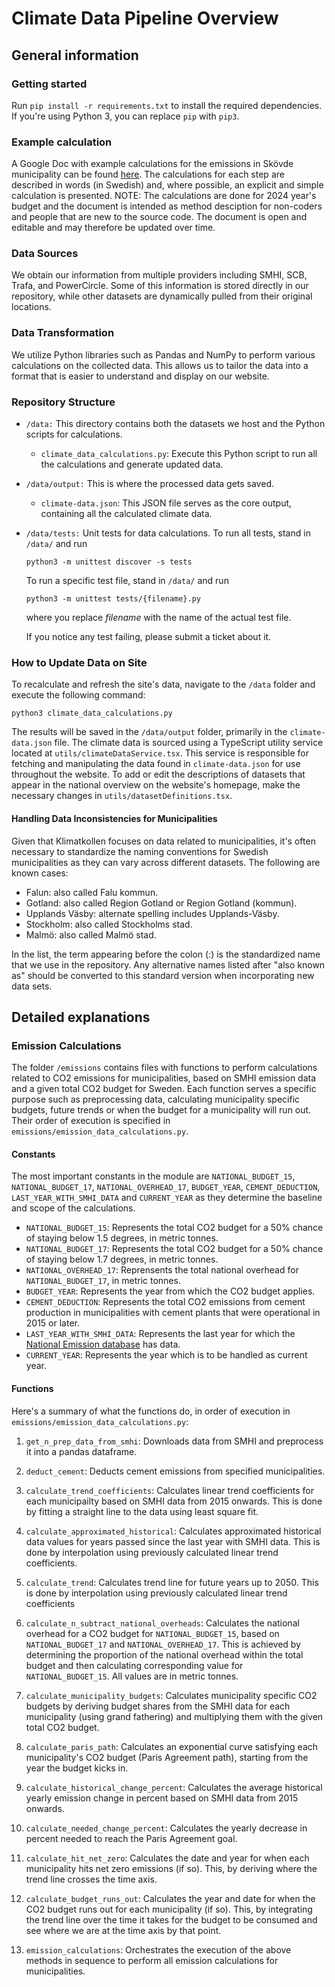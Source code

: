# Climate Data Pipeline Overview

## General information

### Getting started

Run `pip install -r requirements.txt` to install the required dependencies. If you're using Python 3, you can replace `pip` with `pip3`.

### Example calculation

A Google Doc with example calculations for the emissions in Skövde municipality can be found [here](https://docs.google.com/document/d/1MihysUkfunbV0LjwSUCiGSqWQSo5U03K0RMbRsVBL7U/edit#heading=h.oqnz3ereclbn). The calculations for each step are described in words (in Swedish) and, where possible, an explicit and simple calculation is presented. NOTE: The calculations are done for 2024 year's budget and the document is intended as method desciption for non-coders and people that are new to the source code. The document is open and editable and may therefore be updated over time.

### Data Sources

We obtain our information from multiple providers including SMHI, SCB, Trafa, and PowerCircle. Some of this information is stored directly in our repository, while other datasets are dynamically pulled from their original locations.

### Data Transformation

We utilize Python libraries such as Pandas and NumPy to perform various calculations on the collected data. This allows us to tailor the data into a format that is easier to understand and display on our website.

### Repository Structure

- `/data:` This directory contains both the datasets we host and the Python scripts for calculations.
    - `climate_data_calculations.py`: Execute this Python script to run all the calculations and generate updated data.
- `/data/output:` This is where the processed data gets saved.
    - `climate-data.json`: This JSON file serves as the core output, containing all the calculated climate data.
- `/data/tests:` Unit tests for data calculations. To run all tests, stand in `/data/` and run

    ```
    python3 -m unittest discover -s tests
    ```

    To run a specific test file, stand in `/data/` and run

    ```
    python3 -m unittest tests/{filename}.py
    ```

    where you replace *filename* with the name of the actual test file.
    
    If you notice any test failing, please submit a ticket about it.

### How to Update Data on Site

To recalculate and refresh the site's data, navigate to the `/data` folder and execute the following command:

`python3 climate_data_calculations.py`

The results will be saved in the `/data/output` folder, primarily in the `climate-data.json` file. The climate data is sourced using a TypeScript utility service located at `utils/climateDataService.tsx`. This service is responsible for fetching and manipulating the data found in `climate-data.json` for use throughout the website. To add or edit the descriptions of datasets that appear in the national overview on the website's homepage, make the necessary changes in `utils/datasetDefinitions.tsx`.

#### Handling Data Inconsistencies for Municipalities

Given that Klimatkollen focuses on data related to municipalities, it's often necessary to standardize the naming conventions for Swedish municipalities as they can vary across different datasets. The following are known cases:

- Falun: also called Falu kommun.
- Gotland: also called Region Gotland or Region Gotland (kommun).
- Upplands Väsby: alternate spelling includes Upplands-Väsby.
- Stockholm: also called Stockholms stad.
- Malmö: also called Malmö stad.

In the list, the term appearing before the colon (:) is the standardized name that we use in the repository. Any alternative names listed after "also known as" should be converted to this standard version when incorporating new data sets.

## Detailed explanations

### Emission Calculations 

The folder `/emissions` contains files with functions to perform calculations related to CO2 emissions for municipalities, based on SMHI emission data and a given total CO2 budget for Sweden. Each function serves a specific purpose such as preprocessing data, calculating municipality specific budgets, future trends or when the budget for a municipality will run out. Their order of execution is specified in `emissions/emission_data_calculations.py`.

#### Constants 

The most important constants in the module are `NATIONAL_BUDGET_15`, `NATIONAL_BUDGET_17`, `NATIONAL_OVERHEAD_17`, `BUDGET_YEAR`, `CEMENT_DEDUCTION`, `LAST_YEAR_WITH_SMHI_DATA` and `CURRENT_YEAR` as they determine the baseline and scope of the calculations.

* `NATIONAL_BUDGET_15`: Represents the total CO2 budget for a 50% chance of staying below 1.5 degrees, in metric tonnes.
* `NATIONAL_BUDGET_17`: Represents the total CO2 budget for a 50% chance of staying below 1.7 degrees, in metric tonnes.
* `NATIONAL_OVERHEAD_17`: Reprensents the total national overhead for `NATIONAL_BUDGET_17`, in metric tonnes.
* `BUDGET_YEAR`: Represents the year from which the CO2 budget applies.
* `CEMENT_DEDUCTION`: Represents the total CO2 emissions from cement production in municipalities with cement plants that were operational in 2015 or later.
* `LAST_YEAR_WITH_SMHI_DATA`: Represents the last year for which the [National Emission database](https://nationellaemissionsdatabasen.smhi.se/) has data.
* `CURRENT_YEAR`: Represents the year which is to be handled as current year.

#### Functions

Here's a summary of what the functions do, in order of execution in `emissions/emission_data_calculations.py`:

1. `get_n_prep_data_from_smhi`: Downloads data from SMHI and preprocess it into a pandas dataframe.

2. `deduct_cement`: Deducts cement emissions from specified municipalities.

3. `calculate_trend_coefficients`: Calculates linear trend coefficients for each municipailty based on SMHI data from 2015 onwards. This is done by fitting a straight line to the data using least square fit.

4. `calculate_approximated_historical`: Calculates approximated historical data values for years passed since the last year with SMHI data. This is done by interpolation using previously calculated linear trend coefficients.

5. `calculate_trend`: Calculates trend line for future years up to 2050. This is done by interpolation using previously calculated linear trend coefficients

6. `calculate_n_subtract_national_overheads`: Calculates the national overhead for a CO2 budget for `NATIONAL_BUDGET_15`, based on `NATIONAL_BUDGET_17` and `NATIONAL_OVERHEAD_17`. This is achieved by determining the proportion of the national overhead within the total budget and then calculating corresponding value for `NATIONAL_BUDGET_15`. All values are in metric tonnes.

7. `calculate_municipality_budgets`: Calculates municipality specific CO2 budgets by deriving budget shares from the SMHI data for each municipality (using grand fathering) and multiplying them with the given total CO2 budget.

8. `calculate_paris_path`: Calculates an exponential curve satisfying each municipality's CO2 budget (Paris Agreement path), starting from the year the budget kicks in.

9. `calculate_historical_change_percent`: Calculates the average historical yearly emission change in percent based on SMHI data from 2015 onwards.

10. `calculate_needed_change_percent`: Calculates the yearly decrease in percent needed to reach the Paris Agreement goal.

11. `calculate_hit_net_zero`: Calculates the date and year for when each municipality hits net zero emissions (if so). This, by deriving where the trend line crosses the time axis.

12. `calculate_budget_runs_out`: Calculates the year and date for when the CO2 budget runs out for each municipality (if so). This, by integrating the trend line over the time it takes for the budget to be consumed and see where we are at the time axis by that point.

13. `emission_calculations`: Orchestrates the execution of the above methods in sequence to perform all emission calculations for municipalities.




